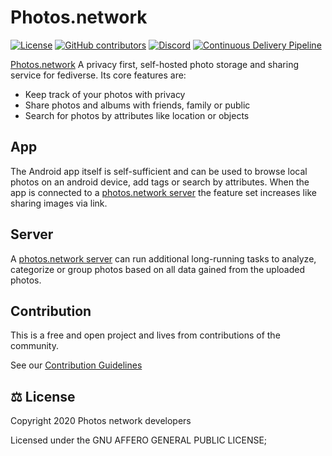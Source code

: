 # Photos.network

[![License](https://img.shields.io/github/license/photos-network/android)](./LICENSE.md)
[![GitHub contributors](https://img.shields.io/github/contributors/photos-network/android?color=success)](https://github.com/photos-network/android/graphs/contributors)
[![Discord](https://img.shields.io/discord/793235453871390720)](https://discord.gg/dGFDpmWp46)
[![Continuous Delivery Pipeline](https://github.com/photos-network/android/actions/workflows/continuous-delivery-pipeline.yml/badge.svg)](https://github.com/photos-network/android/actions/workflows/continuous-delivery-pipeline.yml)

[Photos.network](https://photos.network) A privacy first, self-hosted photo storage and sharing service for fediverse.
Its core features are:

- Keep track of your photos with privacy
- Share photos and albums with friends, family or public
- Search for photos by attributes like location or objects

## App

The Android app itself is self-sufficient and can be used to browse local photos on an android device, add tags or search by attributes.
When the app is connected to a [photos.network server](https://github.com/photos-network/core) the feature set increases like sharing images via link.

## Server
A [photos.network server](https://github.com/photos-network/core) can run additional long-running tasks to analyze, categorize or group photos based
on all data gained from the uploaded photos.


## Contribution

This is a free and open project and lives from contributions of the community.

See our [Contribution Guidelines](CONTRIBUTING.md)




## ⚖️ License

Copyright 2020 Photos network developers

Licensed under the GNU AFFERO GENERAL PUBLIC LICENSE;
